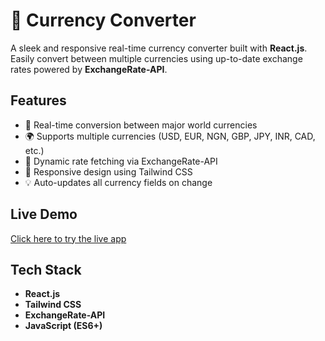 # 💱 Currency Converter

A sleek and responsive real-time currency converter built with **React.js**. Easily convert between multiple currencies using up-to-date exchange rates powered by **ExchangeRate-API**.

##  Features

- 🔁 Real-time conversion between major world currencies
- 🌍 Supports multiple currencies (USD, EUR, NGN, GBP, JPY, INR, CAD, etc.)
- 🔎 Dynamic rate fetching via ExchangeRate-API
- 📱 Responsive design using Tailwind CSS
- 💡 Auto-updates all currency fields on change

##  Live Demo
 [Click here to try the live app](https://currency-flick.netlify.app/)

##  Tech Stack

- **React.js**
- **Tailwind CSS**
- **ExchangeRate-API**
- **JavaScript (ES6+)**



